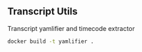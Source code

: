 ## Transcript Utils

Transcript yamlifier and timecode extractor

```bash
docker build -t yamlifier .
```